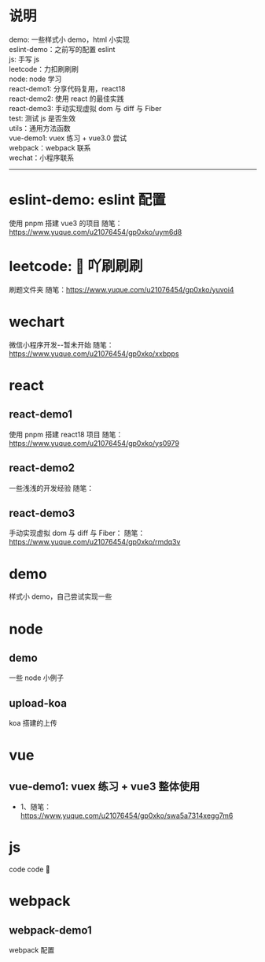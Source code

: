 # 说明

demo: 一些样式小 demo，html 小实现<br/>
eslint-demo：之前写的配置 eslint<br/>
js: 手写 js<br/>
leetcode：力扣刷刷刷<br/>
node: node 学习<br/>
react-demo1: 分享代码复用，react18<br/>
react-demo2: 使用 react 的最佳实践<br/>
react-demo3: 手动实现虚拟 dom 与 diff 与 Fiber<br/>
test: 测试 js 是否生效<br/>
utils：通用方法函数<br/>
vue-demo1: vuex 练习 + vue3.0 尝试<br/>
webpack：webpack 联系<br/>
wechat：小程序联系<br/>

---

# eslint-demo: eslint 配置

使用 pnpm 搭建 vue3 的项目
随笔：https://www.yuque.com/u21076454/gp0xko/uym6d8

# leetcode: 🐛 吖刷刷刷

刷题文件夹
随笔：https://www.yuque.com/u21076454/gp0xko/yuvoi4

# wechart

微信小程序开发--暂未开始
随笔：https://www.yuque.com/u21076454/gp0xko/xxbpps

# react

## react-demo1

使用 pnpm 搭建 react18 项目
随笔：https://www.yuque.com/u21076454/gp0xko/ys0979

## react-demo2

一些浅浅的开发经验
随笔：

## react-demo3

手动实现虚拟 dom 与 diff 与 Fiber：
随笔：https://www.yuque.com/u21076454/gp0xko/rmdq3v

# demo

样式小 demo，自己尝试实现一些

# node

## demo

一些 node 小例子

## upload-koa

koa 搭建的上传

# vue

## vue-demo1: vuex 练习 + vue3 整体使用

- 1、随笔：https://www.yuque.com/u21076454/gp0xko/swa5a7314xegg7m6

# js

code code 🤖️

# webpack

## webpack-demo1

webpack 配置
